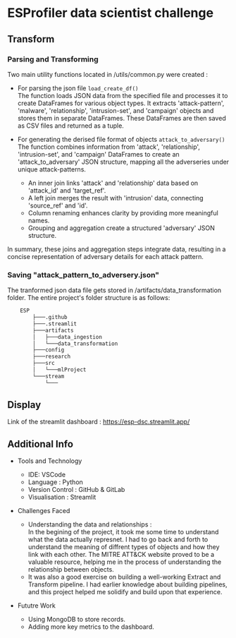 # ESProfiler data scientist challenge

## Transform


### Parsing and Transforming
Two main utility functions located in /utils/common.py were created :
* For parsing the json file ```load_create_df()```<br>
The function loads JSON data from the specified file and processes it to create DataFrames for various object types. It extracts 'attack-pattern', 'malware', 'relationship', 'intrusion-set', and 'campaign' objects and stores them in separate DataFrames. These DataFrames are then saved as CSV files and returned as a tuple.

* For generating the derised file format of objects ```attack_to_adversary()``` <br>
The function combines information from 'attack', 'relationship', 'intrusion-set', and 'campaign' DataFrames to create an 'attack_to_adversary' JSON structure, mapping all  the adverseries under unique attack-patterns.
    - An inner join links 'attack' and 'relationship' data based on 'attack_id' and 'target_ref'.
    - A left join merges the result with 'intrusion' data, connecting 'source_ref' and 'id'.
    - Column renaming enhances clarity by providing more meaningful names.
    - Grouping and aggregation create a structured 'adversary' JSON structure.

In summary, these joins and aggregation steps integrate data, resulting in a concise representation of adversary details for each attack pattern.



### Saving "attack_pattern_to_adversery.json"
The tranformed json data file gets stored in /artifacts/data_transformation folder. The entire project's folder structure is as follows:

```bash
    ESP
        ├───.github
        ├───.streamlit
        ├───artifacts
        │   ├───data_ingestion
        │   └───data_transformation
        ├───config
        ├───research
        ├───src
        │   └───mlProject
        └───stream
            └───
```

## Display
Link of the streamlit dashboard : https://esp-dsc.streamlit.app/


## Additional Info
* Tools and Technology
    - IDE: VSCode
    - Language : Python
    - Version Control : GitHub & GitLab
    - Visualisation : Streamlit

* Challenges Faced
    - Understanding the data and relationships : <br>
        In the begining of the project, it took me some time to understand what the data actually represnet. I had to go back and forth to understand the meaning of diffrent types of objects and how they link with each other. The MITRE ATT&CK website proved to be a valuable resource, helping me in the process of understanding the relationship between objects.
    - It was also a good exercise on building a well-working Extract and Transform pipeline. I had earlier knowledge about building pipelines, and this project helped me solidify and build upon that experience.
 
* Fututre Work
    - Using MongoDB to store records.
    - Adding more key metrics to the dashboard. 







